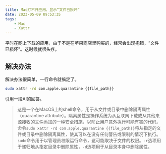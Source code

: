 ```yaml
---
title: Mac打不开应用，显示“文件已损坏”
date: 2023-05-09 09:53:35
tags: 
    - Mac
    - Xattr
---
```


平时在网上下载的应用，由于不是在苹果商店里购买的，经常会出现抱错，“文件已损坏"。这时候就很头疼。

## 解决办法

解决办法很简单，一行命令就搞定了。
``` bash
sudo xattr -rd com.apple.quarantine {{file_path}}
```

引用一段AI的回答。

> 这是一个在MacOS上的shell命令，用于从文件或目录中删除隔离属性（quarantine attribute）。隔离属性是操作系统为从互联网下载或从其他来源接收的文件添加的一种安全措施，以防止用户意外执行可能有害的代码。<br>
命令`sudo xattr -rd com.apple.quarantine {{file_path}}`将从指定的文件或目录中删除隔离属性，使其可以在没有任何警告或限制的情况下执行。`sudo`命令用于以管理员权限运行命令，这可能取决于文件的权限。`-r`选项用于递归地从指定目录中删除属性，`-d`选项用于从目录本身中删除属性。